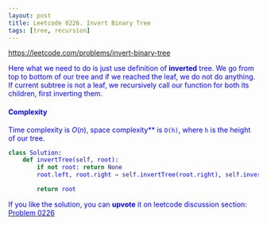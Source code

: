 ```yaml
---
layout: post
title: Leetcode 0226. Invert Binary Tree
tags: [tree, recursion]
---
```


<a href="https://leetcode.com/problems/invert-binary-tree"> <font color = blue>https://leetcode.com/problems/invert-binary-tree

Here what we need to do is just use definition of **inverted** tree. We go from top to bottom of our tree and if we reached the leaf, we do not do anything. If current subtree is not a leaf, we recursively call our function for both its children, first inverting them.

#### Complexity
Time complexity is $O(n)$, space complexity** is `O(h)`, where `h` is the height of our tree.

```python
class Solution:
    def invertTree(self, root):
        if not root: return None
        root.left, root.right = self.invertTree(root.right), self.invertTree(root.left)

        return root
```

If you like the solution, you can **upvote** it on leetcode discussion section:<a href="https://leetcode.com/problems/invert-binary-tree/discuss/664122/python-3-lines-recursion-expained"> <font color = blue>Problem 0226
